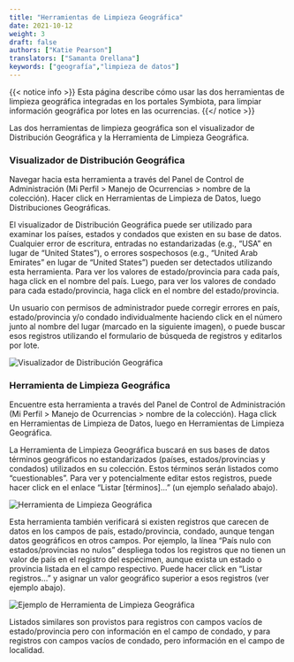 ```yaml
---
title: "Herramientas de Limpieza Geográfica"
date: 2021-10-12
weight: 3
draft: false
authors: ["Katie Pearson"]
translators: ["Samanta Orellana"]
keywords: ["geografía","limpieza de datos"]
---
```


{{< notice info >}}
  Esta página describe cómo usar las dos herramientas de limpieza geográfica integradas en los portales Symbiota, para limpiar información geográfica por lotes en las ocurrencias.
{{</ notice >}}

Las dos herramientas de limpieza geográfica son el visualizador de Distribución Geográfica y la Herramienta de Limpieza Geográfica.

### Visualizador de Distribución Geográfica

Navegar hacia esta herramienta a través del Panel de Control de Administración (Mi Perfil > Manejo de Ocurrencias > nombre de la colección). Hacer click en Herramientas de Limpieza de Datos, luego Distribuciones Geográficas.

El visualizador de Distribución Geográfica puede ser utilizado para examinar los países, estados y condados que existen en su base de datos. Cualquier error de escritura, entradas no estandarizadas (e.g., “USA” en lugar de “United States”), o errores sospechosos (e.g., “United Arab Emirates” en lugar de “United States”) pueden ser detectados utilizando esta herramienta. Para ver los valores de estado/provincia para cada país, haga click en el nombre del país. Luego, para ver los valores de condado para cada estado/provincia, haga click en el nombre del estado/provincia.

Un usuario con permisos de administrador puede corregir errores en país, estado/provincia y/o condado individualmente haciendo click en el número junto al nombre del lugar (marcado en la siguiente imagen), o puede buscar esos registros utilizando el formulario de búsqueda de registros y editarlos por lote.

![Visualizador de Distribución Geográfica](/symbiota-docs/images/geographicdistribution.jpg)

### Herramienta de Limpieza Geográfica

Encuentre esta herramienta a través del Panel de Control de Administración (Mi Perfil > Manejo de Ocurrencias > nombre de la colección). Haga click en Herramientas de Limpieza de Datos, luego en Herramientas de Limpieza Geográfica.

La Herramienta de Limpieza Geográfica buscará en sus bases de datos términos geográficos no estandarizados (países, estados/provincias y condados) utilizados en su colección. Estos términos serán listados como “cuestionables”. Para ver y potencialmente editar estos registros, puede hacer click en el enlace “Listar [términos]...” (un ejemplo señalado abajo).

![Herramienta de Limpieza Geográfica](/symbiota-docs/images/geocleaningtool.jpg)

Esta herramienta también verificará si existen registros que carecen de datos en los campos de país, estado/provincia, condado, aunque tengan datos geográficos en otros campos. Por ejemplo, la línea “País nulo con estados/provincias no nulos” despliega todos los registros que no tienen un valor de país en el registro del espécimen, aunque exista un estado o provincia listada en el campo respectivo. Puede hacer click en “Listar registros...” y asignar un valor geográfico superior a esos registros (ver ejemplo abajo).

![Ejemplo de Herramienta de Limpieza Geográfica](/symbiota-docs/images/geocleaningexample.png)

Listados similares son provistos para registros con campos vacíos de estado/provincia pero con información en el campo de condado, y para registros con campos vacíos de condado, pero información en el campo de localidad.
